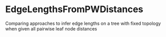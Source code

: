 # EdgeLengthsFromPWDistances
Comparing approaches to infer edge lengths on a tree with fixed topology when given all pairwise leaf node distances
